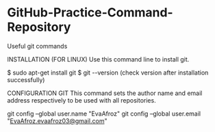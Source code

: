 # GitHub-Practice-Command-Repository
Useful git commands

INSTALLATION (FOR LINUX)
Use this command line to install git.

$ sudo apt-get install git
$ git --version (check version after installation successfully)

CONFIGURATION GIT
This command sets the author name and email address respectively to be used with all  repositories.

git config –global user.name "EvaAfroz"
git config –global user.email "EvaAfroz.evaafroz03@gmail.com"

